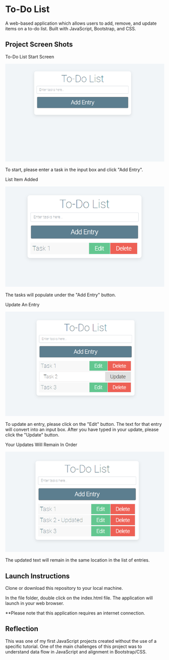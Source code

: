 # To-Do List

A web-based application which allows users to add, remove, and update items on a to-do list. Built with JavaScript, Bootstrap, and CSS.

## Project Screen Shots



To-Do List Start Screen

![To-Do List Start Screen](img/list-1.png "To start, please enter a task in the input box and click 'Add Entry'.")

To start, please enter a task in the input box and click "Add Entry".



List Item Added

![List Item Added](img/list-2.png "The tasks will populate under the 'Add Entry' button.")

The tasks will populate under the "Add Entry" button.



Update An Entry

![Update An Entry](img/list-3.png "To update an entry, please click on the 'Edit' button. The text for that entry will convert into an input box. After you have typed in your update, please click the 'Update' button.")

To update an entry, please click on the "Edit" button. The text for that entry will convert into an input box. After you have typed in your update, please click the "Update" button.



Your Updates Will Remain In Order

![Your Updates Will Remain In Order](img/list-4.png "The updated text will remain in the same location in the list of entries.")

The updated text will remain in the same location in the list of entries.


## Launch Instructions

Clone or download this repository to your local machine. 

In the file folder, double click on the index.html file. The application will launch in your web browser.

**Please note that this application requires an internet connection.  

## Reflection

This was one of my first JavaScript projects created without the use of a specific tutorial. One of the main challenges of this project was to understand data flow in JavaScript and alignment in Bootstrap/CSS.
